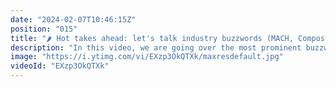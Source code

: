 ```yaml
---
date: "2024-02-07T10:46:15Z"
position: "015"
title: "🌶️ Hot takes ahead: let's talk industry buzzwords (MACH, Composable, DXC, DXP)"
description: "In this video, we are going over the most prominent buzzwords in our space and I try to explain them from my perspective. After that, we go back to basics and I help you pinpoint exactly what you need before buying into any of them. \n\nConclusion: 97% of brands will only need Content Federation and a solid Headless CMS.\n\nJoin the Hygraph community slack to talk more about this: https://slack.hygraph.com"
image: "https://i.ytimg.com/vi/EXzp3OkQTXk/maxresdefault.jpg"
videoId: "EXzp3OkQTXk"
---
```


